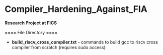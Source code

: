 # Compiler_Hardening_Against_FIA
 **__Research Project at FICS__**

==== File Directory ====

- **build_riscv_cross_compiler.txt** - commands to build gcc to riscv cross compiler from scratch (requires sudo access)


